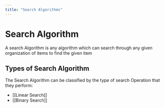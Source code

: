 ```yaml
---
title: "Search Algorithms"
---
```


# Search Algorithm
A search Algorithm is any algorithm which can search through any given organization of items to find the given item

## Types of Search Algorithm
The Search Algorithm can be classified by the type of search Operation that they perform:
- [[Linear Search]]
- [[Binary Search]]